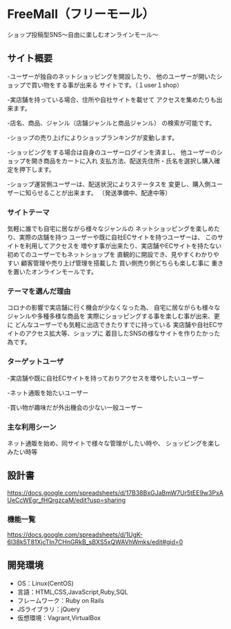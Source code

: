 # FreeMall（フリーモール）
ショップ投稿型SNS～自由に楽しむオンラインモール～

## サイト概要
-ユーザーが独自のネットショッピングを開設したり、
他のユーザーが開いたショップで買い物をする事が出来る
サイトです。（１user１shop）

-実店舗を持っている場合、住所や自社サイトを載せて
アクセスを集めたりも出来ます。

-店名、商品、ジャンル（店舗ジャンルと商品ジャンル）
の検索が可能です。

-ショップの売り上げによりショップランキングが変動します。

-ショッピングをする場合は自身のユーザーログインを済まし、
他ユーザーのショップを開き商品をカートに入れ
支払方法、配送先住所・氏名を選択し購入確定を押下します。

-ショップ運営側ユーザーは、配送状況によりステータスを
変更し、購入側ユーザーに知らせることが出来ます。
（発送準備中、配達中等）


### サイトテーマ
気軽に誰でも自宅に居ながら様々なジャンルの
ネットショッピングを楽しめたり、実際の店舗を持つ
ユーザーや既に自社ECサイトを持つユーザーは、
このサイトを利用してアクセスを
増やす事が出来たり、実店舗やECサイトを持たない
初めてのユーザーでもネットショップを
直観的に開設でき、見やすくわかりやすい
顧客管理や売り上げ管理を搭載した
買い側売り側どちらも楽しむ事に
重きを置いたオンラインモールです。

### テーマを選んだ理由
コロナの影響で実店舗に行く機会が少なくなった為、
自宅に居ながらも様々なジャンルや多種多様な商品を
実際にショッピングする事を楽しむ事が出来、更に
どんなユーザーでも気軽に出店できたりすでに持っている
実店舗や自社ECサイトのアクセス拡大等、ショップに
着目したSNSの様なサイトを作りたかった為です。


### ターゲットユーザ
-実店舗や既に自社ECサイトを持っておりアクセスを増やしたいユーザー

-ネット通販を始たいユーザー

-買い物が趣味だが外出機会の少ない一般ユーザー


### 主な利用シーン
ネット通販を始め、同サイトで様々な管理がしたい時や、
ショッピングを楽しみたい時等

## 設計書
https://docs.google.com/spreadsheets/d/17B38BxGJaBmW7Ur5tEE9w3PxAUeCcWEgr_fHQrgzcaM/edit?usp=sharing

### 機能一覧
https://docs.google.com/spreadsheets/d/1UgK-6l38k5T81XjcTIn7CHnGRkB_sBXS5xQWAVhWmks/edit#gid=0

## 開発環境
- OS：Linux(CentOS)
- 言語：HTML,CSS,JavaScript,Ruby,SQL
- フレームワーク：Ruby on Rails
- JSライブラリ：jQuery
- 仮想環境：Vagrant,VirtualBox

